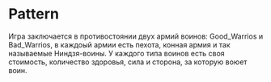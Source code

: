 # Pattern
Игра заключается в противостоянии двух армий воинов: Good_Warrios и Bad_Warrios, в каждоый армии есть пехота, конная армия и так называемые Ниндзя-воины. У каждого типа воинов есть своя стоимость, количество здоровья, сила и сторона, за которую воюет воин.  
